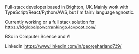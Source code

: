 Full-stack developer based in Brighton, UK. Mainly work with TypeScript/React/Python/AWS, but I'm fairly language agnostic.

Currently working on a full stack solution for https://lolglobalpowerrankings.devpost.com/

BSc in Computer Science and AI

LinkedIn:
https://www.linkedin.com/in/georgeharland729/

<!---
GeorgeHarland/GeorgeHarland is a ✨ special ✨ repository because its `README.md` (this file) appears on your GitHub profile.
You can click the Preview link to take a look at your changes.
--->
